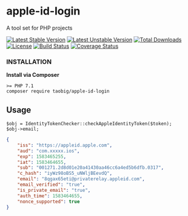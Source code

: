 # apple-id-login
A tool set for PHP projects

[![Latest Stable Version](https://poser.pugx.org/taobig/apple-id-login/v/stable)](https://packagist.org/packages/taobig/apple-id-login)
[![Latest Unstable Version](https://poser.pugx.org/taobig/apple-id-login/v/unstable)](https://packagist.org/packages/taobig/apple-id-login)
[![Total Downloads](https://poser.pugx.org/taobig/apple-id-login/downloads)](https://packagist.org/packages/taobig/apple-id-login)
[![License](https://poser.pugx.org/taobig/apple-id-login/license)](https://packagist.org/packages/taobig/apple-id-login)
[![Build Status](https://travis-ci.org/taobig/apple-id-login.svg?branch=master)](https://travis-ci.org/taobig/apple-id-login)
[![Coverage Status](https://coveralls.io/repos/github/taobig/apple-id-login/badge.svg)](https://coveralls.io/github/taobig/apple-id-login)

### INSTALLATION
**Install via Composer**  
```
>= PHP 7.1
composer require taobig/apple-id-login

```

## Usage
```
$obj = IdentityTokenChecker::checkAppleIdentityToken($token);
$obj->email;
```
```json
{
    "iss": "https://appleid.apple.com",
    "aud": "com.xxxxx.ios",
    "exp": 1583465255,
    "iat": 1583464655,
    "sub": "001271.2d8d01e20a41430aa46cc6a4ed5b6dfb.0317",
    "c_hash": "iyWz98oBS5_uNWljBEevdQ",
    "email": "8qgax65eti@privaterelay.appleid.com",
    "email_verified": "true",
    "is_private_email": "true",
    "auth_time": 1583464655,
    "nonce_supported": true
}
```
